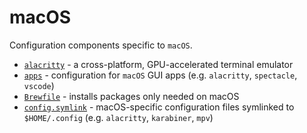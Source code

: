 # macOS

Configuration components specific to `macOS`.

- [`alacritty`](./alacritty) - a cross-platform, GPU-accelerated terminal emulator
- [`apps`](./apps) - configuration for `macOS` GUI apps (e.g. `alacritty`, `spectacle`, `vscode`)
- [`Brewfile`](./Brewfile) - installs packages only needed on macOS
- [`config.symlink`](./config.symlink) - macOS-specific configuration files symlinked to `$HOME/.config` (e.g. `alacritty`, `karabiner`, `mpv`)
